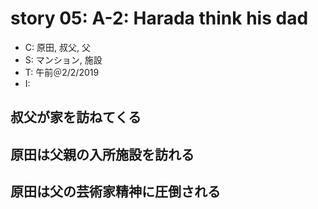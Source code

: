 # story 05: A-2: Harada think his dad

- C: 原田, 叔父, 父
- S: マンション, 施設
- T: 午前＠2/2/2019
- I:

## 叔父が家を訪ねてくる

## 原田は父親の入所施設を訪れる

## 原田は父の芸術家精神に圧倒される


